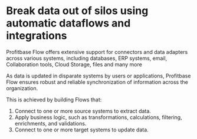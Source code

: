 # Break data out of silos using automatic dataflows and integrations

Profitbase Flow offers extensive support for connectors and data adapters across various systems, including databases, ERP systems, email, Collaboration tools, Cloud Storage, files and many more

As data is updated in disparate systems by users or applications, Profitbase Flow ensures robust and reliable synchronization of information across the organization.

This is achieved by building Flows that:

1) Connect to one or more source systems to extract data.
2) Apply business logic, such as transformations, calculations, filtering, enrichments, and validations.
3) Connect to one or more target systems to update data.
